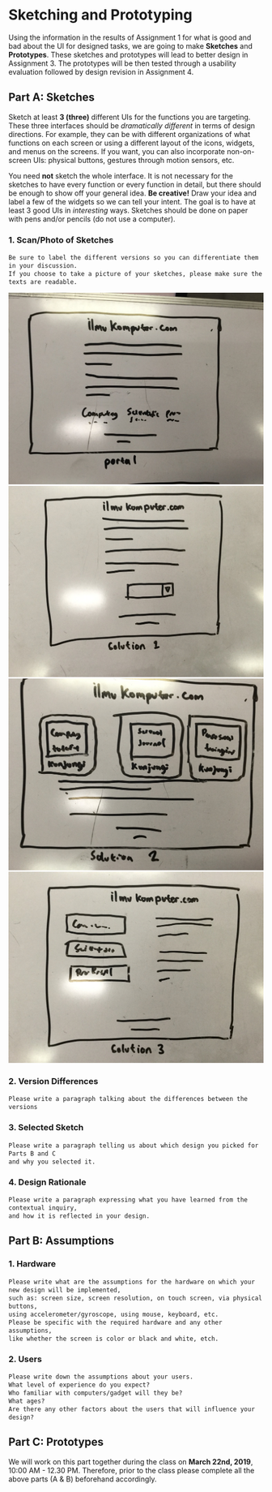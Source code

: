 # Sketching and Prototyping
Using the information in the results of Assignment 1 for what is good and bad about the UI for designed tasks, we are going to make **Sketches** and **Prototypes**. These sketches and prototypes will lead to better design in Assignment 3. The prototypes will be then tested through a usability evaluation followed by design revision in Assignment 4.

## Part A: Sketches
Sketch at least **3 (three)** different UIs for the functions you are targeting. These three interfaces should be _dramatically different_ in terms of design directions. For example, they can be with different organizations of what functions on each screen or using a different layout of the icons, widgets, and menus on the screens. If you want, you can also incorporate non-on-screen UIs: physical buttons, gestures through motion sensors, etc.

You need **not** sketch the whole interface. It is not necessary for the sketches to have every function or every function in detail, but there should be enough to show off your general idea. **Be creative!** Draw your idea and label a few of the widgets so we can tell your intent. The goal is to have at least 3 good UIs in *interesting* ways. Sketches should be done on paper with pens and/or pencils (do not use a computer).

### 1. Scan/Photo of Sketches
```
Be sure to label the different versions so you can differentiate them in your discussion. 
If you choose to take a picture of your sketches, please make sure the texts are readable.
```

![Original](/img/original.jpg)
![Solution 1](/img/solution1.jpg)
![Solution 2](/img/solution2.jpg)
![Solution 3](/img/solution3.jpg)

### 2. Version Differences
```
Please write a paragraph talking about the differences between the versions
```

### 3. Selected Sketch
```
Please write a paragraph telling us about which design you picked for Parts B and C 
and why you selected it.
```

### 4. Design Rationale
```
Please write a paragraph expressing what you have learned from the contextual inquiry, 
and how it is reflected in your design.
```

## Part B: Assumptions
### 1. Hardware
```
Please write what are the assumptions for the hardware on which your new design will be implemented, 
such as: screen size, screen resolution, on touch screen, via physical buttons, 
using accelerometer/gyroscope, using mouse, keyboard, etc. 
Please be specific with the required hardware and any other assumptions, 
like whether the screen is color or black and white, etch.
```
### 2. Users
```
Please write down the assumptions about your users. 
What level of experience do you expect? 
Who familiar with computers/gadget will they be? 
What ages? 
Are there any other factors about the users that will influence your design?
```

## Part C: Prototypes
We will work on this part together during the class on **March 22nd, 2019**, 10:00 AM - 12.30 PM. Therefore, prior to the class please complete all the above parts (A & B) beforehand accordingly.
